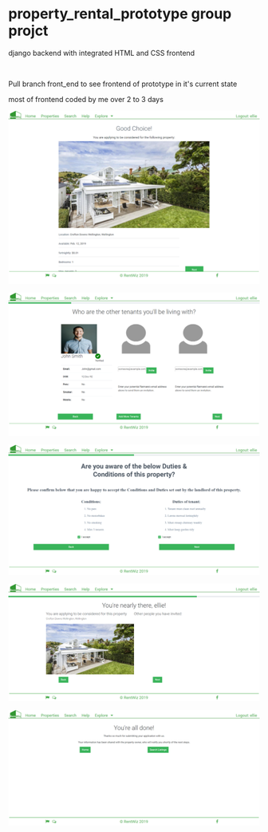 # property_rental_prototype group projct
<p>django backend with integrated HTML and CSS frontend</p> </br>
<p>Pull branch front_end to see frontend of prototype in it's current state</p>
<p>most of frontend coded by me over 2 to 3 days</p>

![initial_page](https://github.com/LouiseYau/property_rental_prototype/blob/front_end/screenshots2/initial_page.png) 

![add_tenants](https://github.com/LouiseYau/property_rental_prototype/blob/front_end/screenshots2/add_tenants.png) 

![conditions](https://github.com/LouiseYau/property_rental_prototype/blob/front_end/screenshots2/conditions.png)

![summary](https://github.com/LouiseYau/property_rental_prototype/blob/front_end/screenshots2/summary.png)

![done.png](https://github.com/LouiseYau/property_rental_prototype/blob/front_end/screenshots2/done.png)
